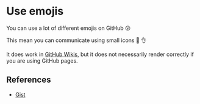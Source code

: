 # Use emojis

You can use a lot of different emojis on GitHub :astonished:

This mean you can communicate using small icons :lollipop: :ok_hand:

It does work in [GitHub Wikis](https://github.com/jonasbn/til/wiki), but it
does not necessarily render correctly if you are using GitHub pages.

## References

- [Gist](https://gist.github.com/rxaviers/7360908)
